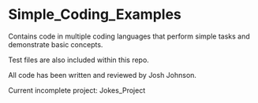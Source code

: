 # Simple_Coding_Examples
Contains code in multiple coding languages that perform simple tasks and demonstrate basic concepts. 

Test files are also included within this repo.

All code has been written and reviewed by Josh Johnson.

Current incomplete project: Jokes_Project